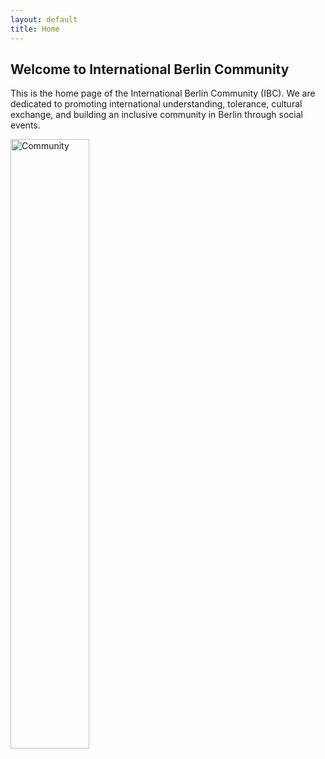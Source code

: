 ```yaml
---
layout: default
title: Home
---
```


## Welcome to International Berlin Community

This is the home page of the International Berlin Community (IBC). We are dedicated to promoting international understanding, tolerance, cultural exchange, and building an inclusive community in Berlin through social events.

<img src="{{ '/assets/images/community.jpg' | relative_url }}" alt="Community" style="width: 50%; height: auto;">
